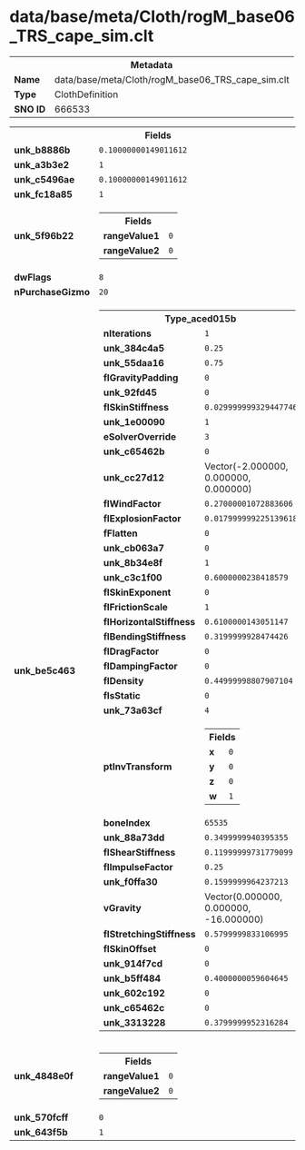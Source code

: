 <h1>data/base/meta/Cloth/rogM_base06_TRS_cape_sim.clt</h1><table><tr><th colspan="100%">Metadata</th></tr><tr><td><b>Name</b></td><td>data/base/meta/Cloth/rogM_base06_TRS_cape_sim.clt</td></tr><tr><td><b>Type</b></td><td>ClothDefinition</td></tr><tr><td><b>SNO ID</b></td><td>666533</td></tr></table>

<table><tr><th colspan="100%">Fields</th></tr><tr><td><b>unk_b8886b</b></td><td><code>0.10000000149011612</code></td></tr><tr><td><b>unk_a3b3e2</b></td><td><code>1</code></td></tr><tr><td><b>unk_c5496ae</b></td><td><code>0.10000000149011612</code></td></tr><tr><td><b>unk_fc18a85</b></td><td><code>1</code></td></tr><tr><td><b>unk_5f96b22</b></td><td><table><tr><th colspan="100%">Fields</th></tr><tr><td><b>rangeValue1</b></td><td><code>0</code></td></tr><tr><td><b>rangeValue2</b></td><td><code>0</code></td></tr></table>

</td></tr><tr><td><b>dwFlags</b></td><td><code>8</code></td></tr><tr><td><b>nPurchaseGizmo</b></td><td><code>20</code></td></tr><tr><td><b>unk_be5c463</b></td><td><table><tr><th colspan="100%">Type_aced015b</th></tr><tr><td><b>nIterations</b></td><td><code>1</code></td></tr><tr><td><b>unk_384c4a5</b></td><td><code>0.25</code></td></tr><tr><td><b>unk_55daa16</b></td><td><code>0.75</code></td></tr><tr><td><b>flGravityPadding</b></td><td><code>0</code></td></tr><tr><td><b>unk_92fd45</b></td><td><code>0</code></td></tr><tr><td><b>flSkinStiffness</b></td><td><code>0.029999999329447746</code></td></tr><tr><td><b>unk_1e00090</b></td><td><code>1</code></td></tr><tr><td><b>eSolverOverride</b></td><td><code>3</code></td></tr><tr><td><b>unk_c65462b</b></td><td><code>0</code></td></tr><tr><td><b>unk_cc27d12</b></td><td>Vector(-2.000000, 0.000000, 0.000000)</td></tr><tr><td><b>flWindFactor</b></td><td><code>0.27000001072883606</code></td></tr><tr><td><b>flExplosionFactor</b></td><td><code>0.017999999225139618</code></td></tr><tr><td><b>fFlatten</b></td><td><code>0</code></td></tr><tr><td><b>unk_cb063a7</b></td><td><code>0</code></td></tr><tr><td><b>unk_8b34e8f</b></td><td><code>1</code></td></tr><tr><td><b>unk_c3c1f00</b></td><td><code>0.6000000238418579</code></td></tr><tr><td><b>flSkinExponent</b></td><td><code>0</code></td></tr><tr><td><b>flFrictionScale</b></td><td><code>1</code></td></tr><tr><td><b>flHorizontalStiffness</b></td><td><code>0.6100000143051147</code></td></tr><tr><td><b>flBendingStiffness</b></td><td><code>0.3199999928474426</code></td></tr><tr><td><b>flDragFactor</b></td><td><code>0</code></td></tr><tr><td><b>flDampingFactor</b></td><td><code>0</code></td></tr><tr><td><b>flDensity</b></td><td><code>0.44999998807907104</code></td></tr><tr><td><b>fIsStatic</b></td><td><code>0</code></td></tr><tr><td><b>unk_73a63cf</b></td><td><code>4</code></td></tr><tr><td><b>ptInvTransform</b></td><td><table><tr><th colspan="100%">Fields</th></tr><tr><td><b>x</b></td><td><code>0</code></td></tr><tr><td><b>y</b></td><td><code>0</code></td></tr><tr><td><b>z</b></td><td><code>0</code></td></tr><tr><td><b>w</b></td><td><code>1</code></td></tr></table>

</td></tr><tr><td><b>boneIndex</b></td><td><code>65535</code></td></tr><tr><td><b>unk_88a73dd</b></td><td><code>0.3499999940395355</code></td></tr><tr><td><b>flShearStiffness</b></td><td><code>0.11999999731779099</code></td></tr><tr><td><b>flImpulseFactor</b></td><td><code>0.25</code></td></tr><tr><td><b>unk_f0ffa30</b></td><td><code>0.1599999964237213</code></td></tr><tr><td><b>vGravity</b></td><td>Vector(0.000000, 0.000000, -16.000000)</td></tr><tr><td><b>flStretchingStiffness</b></td><td><code>0.5799999833106995</code></td></tr><tr><td><b>flSkinOffset</b></td><td><code>0</code></td></tr><tr><td><b>unk_914f7cd</b></td><td><code>0</code></td></tr><tr><td><b>unk_b5ff484</b></td><td><code>0.4000000059604645</code></td></tr><tr><td><b>unk_602c192</b></td><td><code>0</code></td></tr><tr><td><b>unk_c65462c</b></td><td><code>0</code></td></tr><tr><td><b>unk_3313228</b></td><td><code>0.3799999952316284</code></td></tr></table>

</td></tr><tr><td><b>unk_4848e0f</b></td><td><table><tr><th colspan="100%">Fields</th></tr><tr><td><b>rangeValue1</b></td><td><code>0</code></td></tr><tr><td><b>rangeValue2</b></td><td><code>0</code></td></tr></table>

</td></tr><tr><td><b>unk_570fcff</b></td><td><code>0</code></td></tr><tr><td><b>unk_643f5b</b></td><td><code>1</code></td></tr></table>

